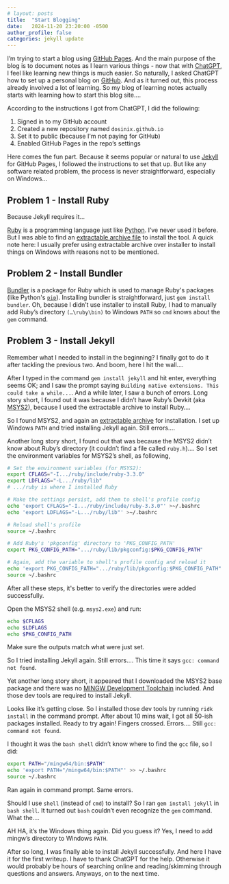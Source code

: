 ```yaml
---
# layout: posts
title:  "Start Blogging"
date:   2024-11-20 23:20:00 -0500
author_profile: false
categories: jekyll update
---
```

I’m trying to start a blog using [GitHub Pages](https://pages.github.com/). And the main purpose of the blog is to document notes as I learn various things - now that with [ChatGPT](https://chatgpt.com/), I feel like learning new things is much easier. So naturally, I asked ChatGPT how to set up a personal blog on [GitHub](https://github.com/). And as it turned out, this process already involved a lot of learning. So my blog of learning notes actually starts with learning how to start this blog site….

According to the instructions I got from ChatGPT, I did the following:

1. Signed in to my GitHub account
2. Created a new repository named `dosinix.github.io`
3. Set it to public (because I'm not paying for GitHub)
4. Enabled GitHub Pages in the repo’s settings

Here comes the fun part. Because it seems popular or natural to use [Jekyll](https://jekyllrb.com/) for GitHub Pages, I followed the instructions to set that up. But like any software related problem, the process is never straightforward, especially on Windows…

## Problem 1 - Install Ruby

Because Jekyll requires it...

[Ruby](https://www.ruby-lang.org/en/) is a programming language just like [Python](https://www.python.org/). I’ve never used it before. But I was able to find an [extractable archive file](https://rubyinstaller.org/downloads/) to install the tool. A quick note here: I usually prefer using extractable archive over installer to install things on Windows with reasons not to be mentioned.

## Problem 2 - Install Bundler

[Bundler](https://bundler.io/) is a package for Ruby which is used to manage Ruby's packages (like Python's [`pip`](https://pypi.org/project/pip/)). Installing bundler is straightforward, just `gem install bundler`. Oh, because I didn’t use installer to install Ruby, I had to manually add Ruby’s directory `(…\ruby\bin)` to Windows `PATH` so `cmd` knows about the `gem` command.

## Problem 3 - Install Jekyll

Remember what I needed to install in the beginning? I finally got to do it after tackling the previous two. And boom, here I hit the wall….

After I typed in the command `gem install jekyll` and hit enter, everything seems OK; and I saw the prompt saying `Building native extensions. This could take a while...`. And a while later, I saw a bunch of errors. Long story short, I found out it was because I didn’t have Ruby’s Devkit (aka [MSYS2](https://www.msys2.org/)), because I used the extractable archive to install Ruby….

So I found MSYS2, and again an [extractable archive](https://github.com/msys2/msys2-installer/releases/tag/nightly-x86_64) for installation. I set up Windows `PATH` and tried installing Jekyll again. Still errors….

Another long story short, I found out that was because the MSYS2 didn’t know about Ruby’s directory (it couldn’t find a file called `ruby.h`)…. So I set the environment variables for MSYS2’s shell, as following,
      
```bash
# Set the environment variables (for MSYS2):
export CFLAGS="-I.../ruby/include/ruby-3.3.0"
export LDFLAGS="-L.../ruby/lib"
# .../ruby is where I installed Ruby
```
        
```bash
# Make the settings persist, add them to shell's profile config
echo 'export CFLAGS="-I.../ruby/include/ruby-3.3.0"' >~/.bashrc
echo 'export LDFLAGS="-L.../ruby/lib"' >~/.bashrc
```
        
```bash
# Reload shell's profile
source ~/.bashrc
```
        
```bash
# Add Ruby's 'pkgconfig' directory to 'PKG_CONFIG_PATH'
export PKG_CONFIG_PATH=".../ruby/lib/pkgconfig:$PKG_CONFIG_PATH"
```

```bash
# Again, add the variable to shell's profile config and reload it
echo 'export PKG_CONFIG_PATH=".../ruby/lib/pkgconfig:$PKG_CONFIG_PATH"' >~/.bashrc
source ~/.bashrc
```

After all these steps, it's better to verify the directories were added successfully.

Open the MSYS2 shell (e.g. `msys2.exe`) and run:

```bash
echo $CFLAGS
echo $LDFLAGS
echo $PKG_CONFIG_PATH
```

Make sure the outputs match what were just set.

So I tried installing Jekyll again. Still errors…. This time it says `gcc: command not found`.

Yet another long story short, it appeared that I downloaded the MSYS2 base package and there was no [MINGW Development Toolchain](https://www.mingw-w64.org/) included. And those dev tools are required to install Jekyll.

Looks like it’s getting close. So I installed those dev tools by running `ridk install` in the command prompt. After about 10 mins wait, I got all 50-ish packages installed. Ready to try again! Fingers crossed. Errors…. Still `gcc: command not found`.

I thought it was the `bash shell` didn’t know where to find the `gcc` file, so I did:

```sh
export PATH="/mingw64/bin:$PATH"
echo 'export PATH="/mingw64/bin:$PATH"' >> ~/.bashrc
source ~/.bashrc
```

Ran again in command prompt. Same errors. 

Should I use `shell` (instead of `cmd`) to install? So I ran `gem install jekyll` in `bash shell`. It turned out `bash` couldn’t even recognize the `gem` command. What the…. 

AH HA, it’s the Windows thing again. Did you guess it? Yes, I need to add mingw’s directory to Windows `PATH`.

After so long, I was finally able to install Jekyll successfully. And here I have it for the first writeup. I have to thank ChatGPT for the help. Otherwise it would probably be hours of searching online and reading/skimming through questions and answers. Anyways, on to the next time.